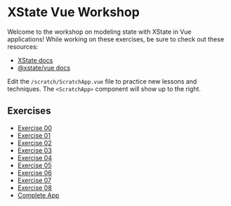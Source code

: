 # XState Vue Workshop

Welcome to the workshop on modeling state with XState in Vue applications! While working on these exercises, be sure to check out these resources:

- [XState docs](https://xstate.js.org/docs/)
- [@xstate/vue docs](https://xstate.js.org/docs/packages/xstate-vue/)

Edit the `/scratch/ScratchApp.vue` file to practice new lessons and techniques. The `<ScratchApp>` component will show up to the right.

## Exercises

- [Exercise 00](./00)
- [Exercise 01](./01)
- [Exercise 02](./02)
- [Exercise 03](./03)
- [Exercise 04](./04)
- [Exercise 05](./05)
- [Exercise 06](./06)
- [Exercise 07](./07)
- [Exercise 08](./08)
- [Complete App](./complete)
